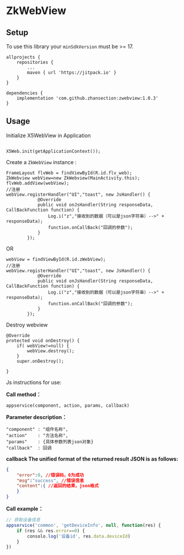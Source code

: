# ZkWebView

## Setup

To use this library your `minSdkVersion` must be >= 17.

```
allprojects {
    repositories {
        ...
        maven { url 'https://jitpack.io' }
    }
}

dependencies {
    implementation 'com.github.zhansection:zwebview:1.0.3'
}
```

## Usage

Initialize X5WebView in Application

```

X5Web.init(getApplicationContext());

```

Create a `ZkWebView` instance :

```
FrameLayout flvWeb = findViewById(R.id.flv_web);
ZkWebview webView=new ZkWebview(MainActivity.this);
flvWeb.addView(webView);
//注册
webView.registerHandler("UI","toast", new JsHandler() {
            @Override
            public void onJsHandler(String responseData, CallBackFunction function) {
            	Log.i("z","接收到的数据（可以是json字符串）-->" + responseData);
            	function.onCallBack("回调的参数");
            }
        });
```

OR

```
webView = findViewById(R.id.zWebView);
//注册
webView.registerHandler("UI","toast", new JsHandler() {
            @Override
            public void onJsHandler(String responseData, CallBackFunction function) {
            	Log.i("z","接收到的数据（可以是json字符串）-->" + responseData);
            	function.onCallBack("回调的参数");
            }
        });
```


Destroy webview

```
@Override
protected void onDestroy() {
    if( webView!=null) {
        webView.destroy();
    }
    super.onDestroy();

}
```

Js instructions for use:

**Call method：**

```
appservice(component, action, params, callback)
```

**Parameter description：**

```
"component" : "组件名称",
"action"    : "方法名称",
"params"    : {具体参数列表json对象}
"callback"  : 回调
```

**callback  The unified format of the returned result JSON is as follows:**

```json
{
    "error":0, //错误码，0为成功
    "msg":"success", //错误信息
    "content":{ //返回的结果，json格式
    }
}
```

**Call example：**

```javascript
// 获取设备信息
appservice('common', 'getDeviceInfo', null, function(res) {
    if (res && res.error==0) {
        consolo.log('设备id', res.data.deviceId)
    }
})
```

